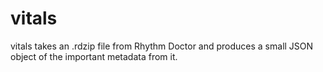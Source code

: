 # vitals

vitals takes an .rdzip file from Rhythm Doctor and produces a small JSON object
of the important metadata from it.

